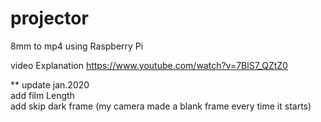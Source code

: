 # projector
8mm to mp4 using Raspberry Pi

video Explanation
https://www.youtube.com/watch?v=7BlS7_QZtZ0

** update jan.2020<br>
add film Length<br>
add skip dark frame (my camera made a blank frame every time it starts)



